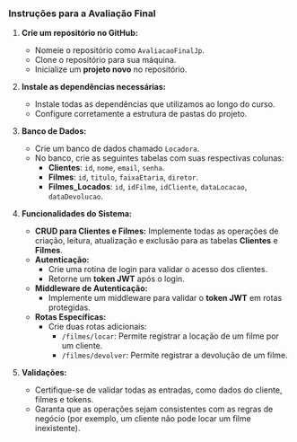 ### Instruções para a Avaliação Final

1. **Crie um repositório no GitHub:**
   - Nomeie o repositório como `AvaliacaoFinalJp`.
   - Clone o repositório para sua máquina.
   - Inicialize um **projeto novo** no repositório.

2. **Instale as dependências necessárias:**
   - Instale todas as dependências que utilizamos ao longo do curso.
   - Configure corretamente a estrutura de pastas do projeto.

3. **Banco de Dados:**
   - Crie um banco de dados chamado `Locadora`.
   - No banco, crie as seguintes tabelas com suas respectivas colunas:
     - **Clientes**: `id`, `nome`, `email`, `senha`.
     - **Filmes**: `id`, `titulo`, `faixaEtaria`, `diretor`.
     - **Filmes_Locados**: `id`, `idFilme`, `idCliente`, `dataLocacao`, `dataDevolucao`.

4. **Funcionalidades do Sistema:**
   - **CRUD para Clientes e Filmes:** 
     Implemente todas as operações de criação, leitura, atualização e exclusão para as tabelas **Clientes** e **Filmes**.
   - **Autenticação:**
     - Crie uma rotina de login para validar o acesso dos clientes.
     - Retorne um **token JWT** após o login.
   - **Middleware de Autenticação:**
     - Implemente um middleware para validar o **token JWT** em rotas protegidas.
   - **Rotas Específicas:**
     - Crie duas rotas adicionais:
       - `/filmes/locar`: Permite registrar a locação de um filme por um cliente.
       - `/filmes/devolver`: Permite registrar a devolução de um filme.

5. **Validações:**
   - Certifique-se de validar todas as entradas, como dados do cliente, filmes e tokens.
   - Garanta que as operações sejam consistentes com as regras de negócio (por exemplo, um cliente não pode locar um filme inexistente).